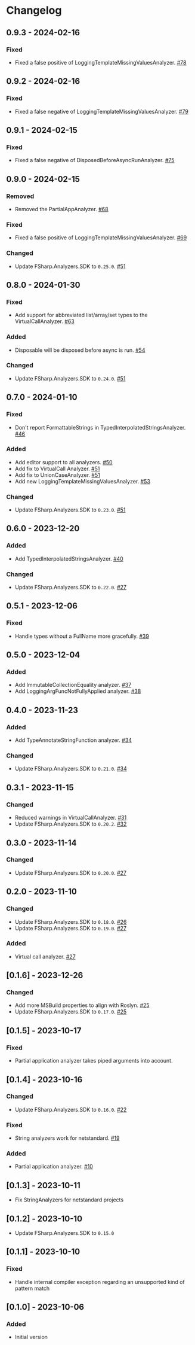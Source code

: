 # Changelog

## 0.9.3 - 2024-02-16

### Fixed
* Fixed a false positive of LoggingTemplateMissingValuesAnalyzer. [#78](https://github.com/G-Research/fsharp-analyzers/issues/78)

## 0.9.2 - 2024-02-16

### Fixed
* Fixed a false negative of LoggingTemplateMissingValuesAnalyzer. [#79](https://github.com/G-Research/fsharp-analyzers/issues/79)

## 0.9.1 - 2024-02-15

### Fixed
* Fixed a false negative of DisposedBeforeAsyncRunAnalyzer. [#75](https://github.com/G-Research/fsharp-analyzers/issues/75)

## 0.9.0 - 2024-02-15

### Removed

* Removed the PartialAppAnalyzer. [#68](https://github.com/G-Research/fsharp-analyzers/issues/68)

### Fixed
* Fixed a false positive of LoggingTemplateMissingValuesAnalyzer. [#69](https://github.com/G-Research/fsharp-analyzers/issues/69)

### Changed
* Update FSharp.Analyzers.SDK to `0.25.0`. [#51](https://github.com/G-Research/fsharp-analyzers/pull/67)

## 0.8.0 - 2024-01-30

### Fixed
* Add support for abbreviated list/array/set types to the VirtualCallAnalyzer. [#63](https://github.com/G-Research/fsharp-analyzers/pull/63)

### Added
* Disposable will be disposed before async is run. [#54](https://github.com/G-Research/fsharp-analyzers/issues/54)

### Changed
* Update FSharp.Analyzers.SDK to `0.24.0`. [#51](https://github.com/G-Research/fsharp-analyzers/pull/67)

## 0.7.0 - 2024-01-10

### Fixed
* Don't report FormattableStrings in TypedInterpolatedStringsAnalyzer. [#46](https://github.com/G-Research/fsharp-analyzers/pull/46)

### Added
* Add editor support to all analyzers. [#50](https://github.com/G-Research/fsharp-analyzers/pull/50)
* Add fix to VirtualCall Analyzer. [#51](https://github.com/G-Research/fsharp-analyzers/pull/51)
* Add fix to UnionCaseAnalyzer. [#51](https://github.com/G-Research/fsharp-analyzers/pull/51)
* Add new LoggingTemplateMissingValuesAnalyzer. [#53](https://github.com/G-Research/fsharp-analyzers/pull/53)

### Changed
* Update FSharp.Analyzers.SDK to `0.23.0`. [#51](https://github.com/G-Research/fsharp-analyzers/pull/45)

## 0.6.0 - 2023-12-20

### Added
* Add TypedInterpolatedStringsAnalyzer. [#40](https://github.com/G-Research/fsharp-analyzers/pull/40)

### Changed
* Update FSharp.Analyzers.SDK to `0.22.0`. [#27](https://github.com/G-Research/fsharp-analyzers/pull/45)

## 0.5.1 - 2023-12-06

### Fixed
* Handle types without a FullName more gracefully. [#39](https://github.com/G-Research/fsharp-analyzers/pull/39)

## 0.5.0 - 2023-12-04

### Added
* Add ImmutableCollectionEquality analyzer. [#37](https://github.com/G-Research/fsharp-analyzers/pull/37)
* Add LoggingArgFuncNotFullyApplied analyzer. [#38](https://github.com/G-Research/fsharp-analyzers/pull/38)

## 0.4.0 - 2023-11-23

### Added
* Add TypeAnnotateStringFunction analyzer. [#34](https://github.com/G-Research/fsharp-analyzers/pull/34)

### Changed
* Update FSharp.Analyzers.SDK to `0.21.0`. [#34](https://github.com/G-Research/fsharp-analyzers/pull/34)

## 0.3.1 - 2023-11-15

### Changed
* Reduced warnings in VirtualCallAnalyzer. [#31](https://github.com/G-Research/fsharp-analyzers/pull/31)
* Update FSharp.Analyzers.SDK to `0.20.2`. [#32](https://github.com/G-Research/fsharp-analyzers/pull/32)

## 0.3.0 - 2023-11-14

### Changed
* Update FSharp.Analyzers.SDK to `0.20.0`. [#27](https://github.com/G-Research/fsharp-analyzers/pull/29)

## 0.2.0 - 2023-11-10

### Changed
* Update FSharp.Analyzers.SDK to `0.18.0`. [#26](https://github.com/G-Research/fsharp-analyzers/pull/26)
* Update FSharp.Analyzers.SDK to `0.19.0`. [#27](https://github.com/G-Research/fsharp-analyzers/pull/27)

### Added
* Virtual call analyzer. [#27](https://github.com/G-Research/fsharp-analyzers/pull/27)

## [0.1.6] - 2023-12-26

### Changed
* Add more MSBuild properties to align with Roslyn. [#25](https://github.com/G-Research/fsharp-analyzers/pull/25)
* Update FSharp.Analyzers.SDK to `0.17.0`. [#25](https://github.com/G-Research/fsharp-analyzers/pull/25)

## [0.1.5] - 2023-10-17

### Fixed
* Partial application analyzer takes piped arguments into account.

## [0.1.4] - 2023-10-16

### Changed
* Update FSharp.Analyzers.SDK to `0.16.0`. [#22](https://github.com/G-Research/fsharp-analyzers/pull/22)

### Fixed
* String analyzers work for netstandard. [#19](https://github.com/G-Research/fsharp-analyzers/pull/19)

### Added
* Partial application analyzer. [#10](https://github.com/G-Research/fsharp-analyzers/pull/10)

## [0.1.3] - 2023-10-11
* Fix StringAnalyzers for netstandard projects

## [0.1.2] - 2023-10-10
* Update FSharp.Analyzers.SDK to `0.15.0`

## [0.1.1] - 2023-10-10

### Fixed
* Handle internal compiler exception regarding an unsupported kind of pattern match

## [0.1.0] - 2023-10-06

### Added
* Initial version